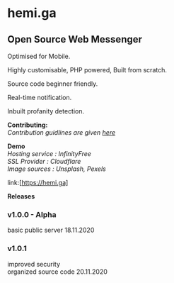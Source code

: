 # hemi.ga 

<h2>Open Source Web Messenger</h2> 

Optimised for Mobile.

Highly customisable, PHP powered, Built from scratch. 

Source code beginner friendly. 

Real-time notification.

Inbuilt profanity detection.

**Contributing:** <br>
*Contribution guidlines are given [here](https://github.com/stringtherapy/hemi/blob/main/CONTRIBUTING.md)* <br>

**Demo** <br>
 *Hosting service : InfinityFree* <br>
 *SSL Provider    : Cloudflare* <br>
 *Image sources   : Unsplash, Pexels* 

link:[https://hemi.ga]
<br>

**Releases**
<h3>v1.0.0 - Alpha</h3> 
basic public server
18.11.2020<br>

<h3>v1.0.1</h3>
improved security<br> 
organized source code
20.11.2020
